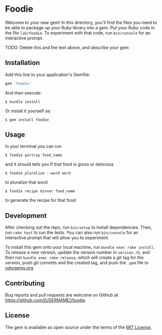 # Foodie

Welcome to your new gem! In this directory, you'll find the files you need to be able to package up your Ruby library into a gem. Put your Ruby code in the file `lib/foodie`. To experiment with that code, run `bin/console` for an interactive prompt.

TODO: Delete this and the text above, and describe your gem

## Installation

Add this line to your application's Gemfile:

```ruby
gem 'foodie'
```

And then execute:

    $ bundle install

Or install it yourself as:

    $ gem install foodie

## Usage

In your terminal you can run
```
$ foodie portray food_name
```
and it should tells you if that food is gross or delicious

```
$ foodie pluralize --word word
```
to pluralize that word

```
$ foodie recipe dinner food_name
```
to generate the recipe for that food
## Development

After checking out the repo, run `bin/setup` to install dependencies. Then, run `rake test` to run the tests. You can also run `bin/console` for an interactive prompt that will allow you to experiment.

To install this gem onto your local machine, run `bundle exec rake install`. To release a new version, update the version number in `version.rb`, and then run `bundle exec rake release`, which will create a git tag for the version, push git commits and the created tag, and push the `.gem` file to [rubygems.org](https://rubygems.org).

## Contributing

Bug reports and pull requests are welcome on GitHub at https://github.com/[USERNAME]/foodie.

## License

The gem is available as open source under the terms of the [MIT License](https://opensource.org/licenses/MIT).
